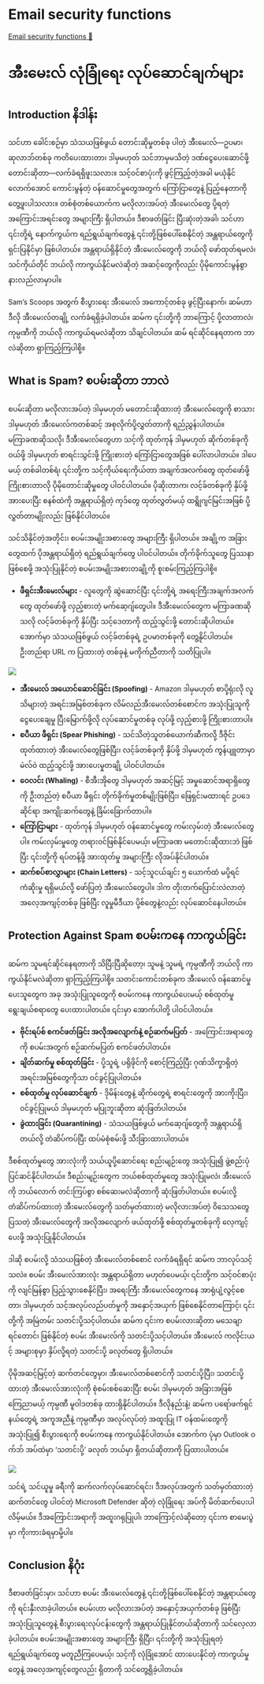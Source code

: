 # Email security functions

[Email security functions 🔗](https://www.coursera.org/learn/introduction-to-computers-and-operating-systems-and-security/supplement/ztgDj/email-security-functions)

# အီးမေးလ် လုံခြုံရေး လုပ်ဆောင်ချက်များ

## Introduction နိဒါန်း

သင်ဟာ ခေါင်းစဉ်မှာ သံသယဖြစ်ဖွယ် တောင်းဆိုမှုတစ်ခု ပါတဲ့ အီးမေးလ်—ဥပမာ၊ ဆုလာဘ်တစ်ခု ကတိပေးထားတာ၊ ဒါမှမဟုတ် သင်ဘာမှမသိတဲ့ ဒဏ်ငွေပေးဆောင်ဖို့ တောင်းဆိုတာ—လက်ခံရရှိဖူးသလား။ သင့်ဝင်စာပုံးကို ဖွင့်ကြည့်တဲ့အခါ မယုံနိုင်လောက်အောင် ကောင်းမွန်တဲ့ ဝန်ဆောင်မှုတွေအတွက် ကြော်ငြာတွေနဲ့ ပြည့်နေတာကို တွေ့ဖူးပါသလား။ တစ်စုံတစ်ယောက်က မလိုလားအပ်တဲ့ အီးမေးလ်တွေ ပို့ရတဲ့ အကြောင်းအရင်းတွေ အများကြီး ရှိပါတယ်။ ဒီစာဖတ်ခြင်း ပြီးဆုံးတဲ့အခါ၊ သင်ဟာ ၎င်းတို့ရဲ့ နောက်ကွယ်က ရည်ရွယ်ချက်တွေနဲ့ ၎င်းတို့ဖြစ်ပေါ်စေနိုင်တဲ့ အန္တရာယ်တွေကို ရှင်းပြနိုင်မှာ ဖြစ်ပါတယ်။ အန္တရာယ်ရှိနိုင်တဲ့ အီးမေးလ်တွေကို ဘယ်လို ဖော်ထုတ်ရမလဲ၊ သင်ကိုယ်တိုင် ဘယ်လို ကာကွယ်နိုင်မလဲဆိုတဲ့ အဆင့်တွေကိုလည်း ပိုမိုကောင်းမွန်စွာ နားလည်လာမှာပါ။

Sam’s Scoops အတွက် စီးပွားရေး အီးမေးလ် အကောင့်တစ်ခု ဖွင့်ပြီးနောက်၊ ဆမ်ဟာ ဒီလို အီးမေးလ်တချို့ လက်ခံရရှိခဲ့ပါတယ်။ ဆမ်က ၎င်းတို့ကို ဘာကြောင့် ပို့လာတာလဲ၊ ကုမ္ပဏီကို ဘယ်လို ကာကွယ်ရမလဲဆိုတာ သိချင်ပါတယ်။ ဆမ် ရင်ဆိုင်နေရတာက ဘာလဲဆိုတာ ရှာကြည့်ကြပါစို့။

## What is Spam? စပမ်းဆိုတာ ဘာလဲ

စပမ်းဆိုတာ မလိုလားအပ်တဲ့ ဒါမှမဟုတ် မတောင်းဆိုထားတဲ့ အီးမေးလ်တွေကို စာသား ဒါမှမဟုတ် အီးမေးလ်ကတစ်ဆင့် အစုလိုက်ပို့လွှတ်တာကို ရည်ညွှန်းပါတယ်။ မကြာခဏဆိုသလို၊ ဒီအီးမေးလ်တွေဟာ သင့်ကို ထုတ်ကုန် ဒါမှမဟုတ် ဆိုက်တစ်ခုကို ဝယ်ဖို့ ဒါမှမဟုတ် စာရင်းသွင်းဖို့ ကြိုးစားတဲ့ ကြော်ငြာတွေအဖြစ် ပေါ်လာပါတယ်။ ဒါပေမယ့် တစ်ခါတစ်ရံ၊ ၎င်းတို့က သင့်ကိုယ်ရေးကိုယ်တာ အချက်အလက်တွေ ထုတ်ဖော်ဖို့ ကြိုးစားတာလို ပိုမိုတောင်းဆိုမှုတွေ ပါဝင်ပါတယ်။ ပိုဆိုးတာက၊ လင့်ခ်တစ်ခုကို နှိပ်ဖို့ အားပေးပြီး စနစ်ထဲကို အန္တရာယ်ရှိတဲ့ ကုဒ်တွေ ထုတ်လွှတ်မယ့် ထရွိုဂျင်မြင်းအဖြစ် ပို့လွှတ်တာမျိုးလည်း ဖြစ်နိုင်ပါတယ်။

သင်သိနိုင်တဲ့အတိုင်း၊ စပမ်းအမျိုးအစားတွေ အများကြီး ရှိပါတယ်။ အချို့က အခြားတွေထက် ပိုအန္တရာယ်ရှိတဲ့ ရည်ရွယ်ချက်တွေ ပါဝင်ပါတယ်။ တိုက်ခိုက်သူတွေ ပြဿနာဖြစ်စေဖို့ အသုံးပြုနိုင်တဲ့ စပမ်းအမျိုးအစားတချို့ကို စူးစမ်းကြည့်ကြပါစို့။

- **ဖီရှင်းအီးမေးလ်များ** - လူတွေကို ဆွဲဆောင်ပြီး ၎င်းတို့ရဲ့ အရေးကြီးအချက်အလက်တွေ ထုတ်ဖော်ဖို့ လှည့်စားတဲ့ မက်ဆေ့ဂျ်တွေပါ။ ဒီအီးမေးလ်တွေက မကြာခဏဆိုသလို လင့်ခ်တစ်ခုကို နှိပ်ပြီး သင့်ဒေတာကို ထည့်သွင်းဖို့ တောင်းဆိုပါတယ်။ အောက်မှာ သံသယဖြစ်ဖွယ် လင့်ခ်တစ်ခုရဲ့ ဥပမာတစ်ခုကို တွေ့နိုင်ပါတယ်။ ဦးတည်ရာ URL က ပြထားတဲ့ တစ်ခုနဲ့ မကိုက်ညီတာကို သတိပြုပါ။

<img src="https://d3c33hcgiwev3.Cloudfront.net/imageAssetProxy.v1/4Dp7qcwpR1qqSw8ZzssOQQ_00ab2f7bdb81459fbabe18f3f01d05e1_image.png?expiry=1740441600000&hmac=1WSuRu5g-hJSQpzCDYOuJmu1yEK3ZzQTxghXGhunP2A">  
  
- **အီးမေးလ် အယောင်ဆောင်ခြင်း (Spoofing)** - Amazon ဒါမှမဟုတ် စာပို့ရုံးလို လူသိများတဲ့ အရင်းအမြစ်တစ်ခုက လိမ်လည်အီးမေးလ်တစ်စောင်က အသုံးပြုသူကို ငွေပေးချေမှု ပြီးမြောက်ဖို့လို လုပ်ဆောင်မှုတစ်ခု လုပ်ဖို့ လှည့်စားဖို့ ကြိုးစားတာပါ။
- **စပီယာ ဖီရှင်း (Spear Phishing)** - သင်သိတဲ့သူတစ်ယောက်ဆီကလို့ ဒီဇိုင်းထုတ်ထားတဲ့ အီးမေးလ်တွေဖြစ်ပြီး၊ လင့်ခ်တစ်ခုကို နှိပ်ဖို့ ဒါမှမဟုတ် ကွန်ပျူတာမှာ မဲလ်ဝဲ ထည့်သွင်းဖို့ အားပေးမှုတချို့ ပါဝင်ပါတယ်။
- **ဝေလင်း (Whaling)** - စီအီးအိုတွေ ဒါမှမဟုတ် အဆင့်မြင့် အမှုဆောင်အရာရှိတွေကို ဦးတည်တဲ့ စပီယာ ဖီရှင်း တိုက်ခိုက်မှုတစ်မျိုးဖြစ်ပြီး၊ ဖြေရှင်းမထားရင် ဥပဒေဆိုင်ရာ အကျိုးဆက်တွေနဲ့ ခြိမ်းခြောက်တာပါ။
- **ကြော်ငြာများ** - ထုတ်ကုန် ဒါမှမဟုတ် ဝန်ဆောင်မှုတွေ ကမ်းလှမ်းတဲ့ အီးမေးလ်တွေပါ။ ကမ်းလှမ်းမှုတွေ တရားဝင်ဖြစ်နိုင်ပေမယ့်၊ မကြာခဏ မတောင်းဆိုထားဘဲ ဖြစ်ပြီး ၎င်းတို့ကို ရပ်တန့်ဖို့ အားထုတ်မှု အများကြီး လိုအပ်နိုင်ပါတယ်။
- **ဆက်စပ်စာလွှာများ (Chain Letters)** - သင့်သူငယ်ချင်း ၅ ယောက်ထံ မပို့ရင် ကံဆိုးမှု ရရှိမယ်လို့ ဖော်ပြတဲ့ အီးမေးလ်တွေပါ။ ဒါက တိုးတက်ပြောင်းလဲလာတဲ့ အလေ့အကျင့်တစ်ခု ဖြစ်ပြီး လူမှုမီဒီယာ ပို့စ်တွေနဲ့လည်း လုပ်ဆောင်နေပါတယ်။

## Protection Against Spam စပမ်းကနေ ကာကွယ်ခြင်း

ဆမ်က သူမရင်ဆိုင်နေရတာကို သိပြီးပြီဆိုတော့၊ သူမနဲ့ သူမရဲ့ ကုမ္ပဏီကို ဘယ်လို ကာကွယ်နိုင်မလဲဆိုတာ ရှာကြည့်ကြပါစို့။ သတင်းကောင်းတစ်ခုက အီးမေးလ် ဝန်ဆောင်မှုပေးသူတွေက အခု အသုံးပြုသူတွေကို စပမ်းကနေ ကာကွယ်ပေးမယ့် စစ်ထုတ်မှု ရွေးချယ်စရာတွေ ပေးထားပါတယ်။ ၎င်းမှာ အောက်ပါတို့ ပါဝင်ပါတယ်။

- **ဗိုင်းရပ်စ် စကင်ဖတ်ခြင်း အလိုအလျောက်နဲ့ စဉ်ဆက်မပြတ်** - အကြောင်းအရာတွေကို စပမ်းအတွက် စဉ်ဆက်မပြတ် စကင်ဖတ်ပါတယ်။
- **ချိတ်ဆက်မှု စစ်ထုတ်ခြင်း** - ပို့သူရဲ့ ပရိုဖိုင်ကို စောင့်ကြည့်ပြီး ဂုဏ်သိက္ခာရှိတဲ့ အရင်းအမြစ်တွေကိုသာ ဝင်ခွင့်ပြုပါတယ်။
- **စစ်ထုတ်မှု လုပ်ဆောင်ချက်** - ဒိုမိန်းတွေနဲ့ ဆိုက်တွေရဲ့ စာရင်းတွေကို အားကိုးပြီး၊ ဝင်ခွင့်ပြုမယ် ဒါမှမဟုတ် မပြုဘူးဆိုတာ ဆုံးဖြတ်ပါတယ်။
- **ခွဲထားခြင်း (Quarantining)** - သံသယဖြစ်ဖွယ် မက်ဆေ့ဂျ်တွေကို အန္တရာယ်ရှိတယ်လို့ တံဆိပ်ကပ်ပြီး ထပ်မံစုံစမ်းဖို့ သီးခြားထားပါတယ်။

ဒီစစ်ထုတ်မှုတွေ အားလုံးကို သယ်ယူပို့ဆောင်ရေး စည်းမျဉ်းတွေ အသုံးပြု၍ ဖွဲ့စည်းပုံ ပြင်ဆင်နိုင်ပါတယ်။ ဒီစည်းမျဉ်းတွေက ဘယ်စစ်ထုတ်မှုတွေ အသုံးပြုမလဲ၊ အီးမေးလ်ကို ဘယ်လောက် တင်းကြပ်စွာ စစ်ဆေးမလဲဆိုတာကို ဆုံးဖြတ်ပါတယ်။ စပမ်းလို့ တံဆိပ်ကပ်ထားတဲ့ အီးမေးလ်တွေကို သတ်မှတ်ထားတဲ့ မလိုလားအပ်တဲ့ ဝိသေသတွေ ပြသတဲ့ အီးမေးလ်တွေကို အလိုအလျောက် ဖယ်ထုတ်ဖို့ စစ်ထုတ်မှုတစ်ခုကို လေ့ကျင့်ပေးဖို့ အသုံးပြုနိုင်ပါတယ်။

ဒါဆို စပမ်းလို့ သံသယဖြစ်တဲ့ အီးမေးလ်တစ်စောင် လက်ခံရရှိရင် ဆမ်က ဘာလုပ်သင့်သလဲ။ စပမ်း အီးမေးလ်အားလုံး အန္တရာယ်ရှိတာ မဟုတ်ပေမယ့်၊ ၎င်းတို့က သင့်ဝင်စာပုံးကို လျင်မြန်စွာ ပြည့်သွားစေနိုင်ပြီး၊ အရေးကြီး အီးမေးလ်တွေကနေ အာရုံပျံ့လွင့်စေတာ၊ ဒါမှမဟုတ် သင့်အလုပ်လည်ပတ်မှုကို အနှောင့်အယှက် ဖြစ်စေနိုင်တာကြောင့်၊ ၎င်းတို့ကို အမြဲတမ်း သတင်းပို့သင့်ပါတယ်။ ဆမ်က ၎င်းက စပမ်းလားဆိုတာ မသေချာရင်တောင်၊ ဖြစ်နိုင်တဲ့ စပမ်း အီးမေးလ်ကို သတင်းပို့သင့်ပါတယ်။ အီးမေးလ် ကလိုင်းယင့် အများစုမှာ နှိပ်လို့ရတဲ့ သတင်းပို့ ခလုတ်တွေ ရှိပါတယ်။

ပိုမိုအဆင့်မြင့်တဲ့ ဆက်တင်တွေမှာ၊ အီးမေးလ်တစ်စောင်ကို သတင်းပို့ပြီး၊ သတင်းပို့ထားတဲ့ အီးမေးလ်အားလုံးကို စုံစမ်းစစ်ဆေးပြီး စပမ်း ဒါမှမဟုတ် အခြားအဖြစ် ကြေညာမယ့် ကုမ္ပဏီ မူဝါဒတစ်ခု ထားရှိနိုင်ပါတယ်။ ဒီလိုနည်းနဲ့၊ ဆမ်က ပရော်ဖက်ရှင်နယ်တွေရဲ့ အကူအညီနဲ့ ကုမ္ပဏီမှာ အလုပ်လုပ်တဲ့ အထူးပြု IT ဝန်ထမ်းတွေကို အသုံးပြု၍ စီးပွားရေးကို စပမ်းကနေ ကာကွယ်နိုင်ပါတယ်။ အောက်က ပုံမှာ Outlook ဝက်ဘ် အပ်ထဲမှာ ‘သတင်းပို့’ ခလုတ် ဘယ်မှာ ရှိတယ်ဆိုတာကို ပြထားပါတယ်။

<img src="https://d3c33hcgiwev3.Cloudfront.net/imageAssetProxy.v1/dyd76JrwTRKr91pkiNYgoA_5a444f6fd6ef4f4d94ced2f5ffcc07e1_image.png?expiry=1740441600000&hmac=JDkt2AtcNnc91AAfBfpf02KyjUfjIgUPBJjum9sS0io">

သင်ရဲ့ သင်ယူမှု ခရီးကို ဆက်လက်လုပ်ဆောင်ရင်း၊ ဒီအလုပ်အတွက် သတ်မှတ်ထားတဲ့ ဆက်တင်တွေ ပါဝင်တဲ့ Microsoft Defender ဆိုတဲ့ လုံခြုံရေး အပ်ကို မိတ်ဆက်ပေးပါလိမ့်မယ်။ ဒီအကြောင်းအရာကို အထူးဂရုပြုပါ၊ ဘာကြောင့်လဲဆိုတော့ ၎င်းက စာမေးပွဲမှာ ကိုးကားခံရမှာမို့ပါ။

## Conclusion နိဂုံး

ဒီစာဖတ်ခြင်းမှာ၊ သင်ဟာ စပမ်း အီးမေးလ်တွေနဲ့ ၎င်းတို့ဖြစ်ပေါ်စေနိုင်တဲ့ အန္တရာယ်တွေကို ရင်းနှီးလာခဲ့ပါတယ်။ စပမ်းဟာ မလိုလားအပ်တဲ့ အနှောင့်အယှက်တစ်ခု ဖြစ်ပြီး အသုံးပြုသူတွေနဲ့ စီးပွားရေးလုပ်ငန်းတွေကို အန္တရာယ်ပြုနိုင်တယ်ဆိုတာကို သင်လေ့လာခဲ့ပါတယ်။ စပမ်းအမျိုးအစားတွေ အများကြီး ရှိပြီး၊ ၎င်းတို့ကို အသုံးပြုရတဲ့ ရည်ရွယ်ချက်တွေ မတူညီကြပေမယ့်၊ သင့်ကို လုံခြုံအောင် ထားပေးနိုင်တဲ့ ကာကွယ်မှုတွေနဲ့ အလေ့အကျင့်တွေလည်း ရှိတာကို သင်တွေ့ရှိခဲ့ပါတယ်။
